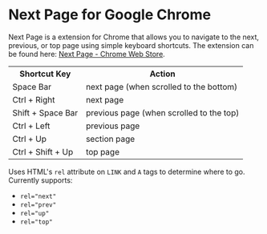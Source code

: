 Next Page for Google Chrome
=======================

Next Page is a extension for Chrome that allows you to navigate to the next, previous, 
or top page using simple keyboard shortcuts. The extension can be found here: 
<a href="https://chrome.google.com/webstore/detail/ioogigbgjmadikfocfdmmdlghogaehca/details">Next Page - Chrome Web Store</a>.

<table>
  <tr>
    <th>Shortcut Key</th>
    <th>Action</th>
  </tr>
  <tr>
    <td>Space Bar</td>
    <td>next page (when scrolled to the bottom)</td>
  </tr>
  <tr>
    <td>Ctrl + Right</td>
    <td>next page</td>
  </tr>
  <tr>
    <td>Shift + Space Bar</td>
    <td>previous page (when scrolled to the top)</td>
  </tr>
  <tr>
    <td>Ctrl + Left</td>
    <td>previous page</td>
  </tr>
  <tr>
    <td>Ctrl + Up</td>
    <td>section page</td>
  </tr>
  <tr>
    <td>Ctrl + Shift + Up</td>
    <td>top page</td>
  </tr>
</table>

Uses HTML's `rel` attribute on `LINK` and `A` tags to determine where to go. Currently supports:
 * `rel="next"`
 * `rel="prev"`
 * `rel="up"`
 * `rel="top"`